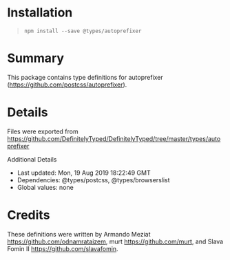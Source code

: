 # Installation
> `npm install --save @types/autoprefixer`

# Summary
This package contains type definitions for autoprefixer (https://github.com/postcss/autoprefixer).

# Details
Files were exported from https://github.com/DefinitelyTyped/DefinitelyTyped/tree/master/types/autoprefixer

Additional Details
 * Last updated: Mon, 19 Aug 2019 18:22:49 GMT
 * Dependencies: @types/postcss, @types/browserslist
 * Global values: none

# Credits
These definitions were written by Armando Meziat <https://github.com/odnamrataizem>, murt <https://github.com/murt>, and Slava Fomin II <https://github.com/slavafomin>.
